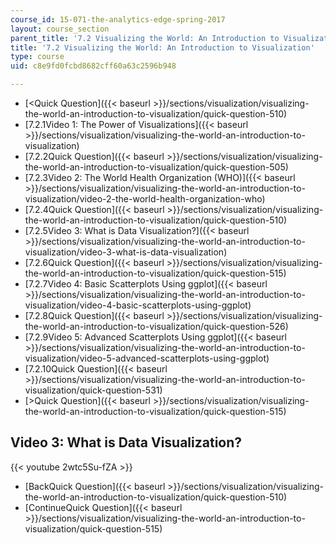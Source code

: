 ```yaml
---
course_id: 15-071-the-analytics-edge-spring-2017
layout: course_section
parent_title: '7.2 Visualizing the World: An Introduction to Visualization'
title: '7.2 Visualizing the World: An Introduction to Visualization'
type: course
uid: c8e9fd0fcbd8682cff60a63c2596b948

---
```


*   [<Quick Question]({{< baseurl >}}/sections/visualization/visualizing-the-world-an-introduction-to-visualization/quick-question-510)
*   [7.2.1Video 1: The Power of Visualizations]({{< baseurl >}}/sections/visualization/visualizing-the-world-an-introduction-to-visualization)
*   [7.2.2Quick Question]({{< baseurl >}}/sections/visualization/visualizing-the-world-an-introduction-to-visualization/quick-question-505)
*   [7.2.3Video 2: The World Health Organization (WHO)]({{< baseurl >}}/sections/visualization/visualizing-the-world-an-introduction-to-visualization/video-2-the-world-health-organization-who)
*   [7.2.4Quick Question]({{< baseurl >}}/sections/visualization/visualizing-the-world-an-introduction-to-visualization/quick-question-510)
*   [7.2.5Video 3: What is Data Visualization?]({{< baseurl >}}/sections/visualization/visualizing-the-world-an-introduction-to-visualization/video-3-what-is-data-visualization)
*   [7.2.6Quick Question]({{< baseurl >}}/sections/visualization/visualizing-the-world-an-introduction-to-visualization/quick-question-515)
*   [7.2.7Video 4: Basic Scatterplots Using ggplot]({{< baseurl >}}/sections/visualization/visualizing-the-world-an-introduction-to-visualization/video-4-basic-scatterplots-using-ggplot)
*   [7.2.8Quick Question]({{< baseurl >}}/sections/visualization/visualizing-the-world-an-introduction-to-visualization/quick-question-526)
*   [7.2.9Video 5: Advanced Scatterplots Using ggplot]({{< baseurl >}}/sections/visualization/visualizing-the-world-an-introduction-to-visualization/video-5-advanced-scatterplots-using-ggplot)
*   [7.2.10Quick Question]({{< baseurl >}}/sections/visualization/visualizing-the-world-an-introduction-to-visualization/quick-question-531)
*   [\>Quick Question]({{< baseurl >}}/sections/visualization/visualizing-the-world-an-introduction-to-visualization/quick-question-515)

Video 3: What is Data Visualization?
------------------------------------

{{< youtube 2wtc5Su-fZA >}}

*   [BackQuick Question]({{< baseurl >}}/sections/visualization/visualizing-the-world-an-introduction-to-visualization/quick-question-510)
*   [ContinueQuick Question]({{< baseurl >}}/sections/visualization/visualizing-the-world-an-introduction-to-visualization/quick-question-515)